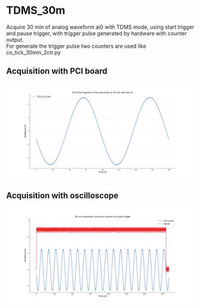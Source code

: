 # TDMS_30m

Acquire 30 min of analog waveform ai0 with TDMS mode, using start trigger and pause trigger, with trigger pulse generated by hardware with counter output.  
For generate the trigger pulse two counters are used like co_tick_30min_2ctr.py

## Acquisition with PCI board
![alt text](https://github.com/juliancabaleiro/nidaqmx-python-examples/blob/main/doc/images/TDMS_PCI_30min_2ctr.png)
## Acquisition with oscilloscope
![alt text](https://github.com/juliancabaleiro/nidaqmx-python-examples/blob/main/doc/images/TDMS_30min_2ctr.png)
